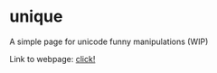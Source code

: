 # unique
A simple page for unicode funny manipulations (WIP)

Link to webpage: [click!](https://elnee.github.io/unique)

